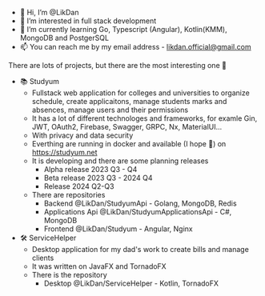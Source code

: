 - 👋 Hi, I’m @LikDan
- 👀 I’m interested in full stack development
- 🌱 I’m currently learning Go, Typescript (Angular), Kotlin(KMM), MongoDB and PostgerSQL
- 📫 You can reach me by my email address - likdan.official@gmail.com

There are lots of projects, but there are the most interesting one 🧐 
- 📚 Studyum
  - Fullstack web application for colleges and universities to organize schedule, create applicaitons, manage students marks and absences, manage users and their permissions
  - It has a lot of different technologes and frameworks, for examle Gin, JWT, OAuth2, Firebase, Swagger, GRPC, Nx, MaterialUI...
  - With privacy and data security
  - Everthing are running in docker and available (I hope 🤞) on https://studyum.net
  - It is developing and there are some planning releases
    - Alpha release 2023 Q3 - Q4
    - Beta release 2023 Q3 - 2024 Q4
    - Release 2024 Q2-Q3
  - There are repositories
    - Backend @LikDan/StudyumApi - Golang, MongoDB, Redis
    - Applications Api @LikDan/StudyumApplicationsApi  - C#, MongoDB
    - Frontend @LikDan/Studyum - Angular, Nginx
- 🛠️ ServiceHelper
  - Desktop application for my dad's work to create bills and manage clients
  - It was written on JavaFX and TornadoFX
  - There is the repository
    - Desktop @LikDan/ServiceHelper - Kotlin, TornadoFX

